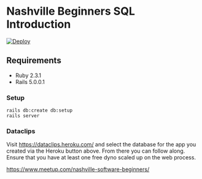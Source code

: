 # Nashville Beginners SQL Introduction

[![Deploy](https://www.herokucdn.com/deploy/button.svg)](https://heroku.com/deploy)

## Requirements
* Ruby 2.3.1
* Rails 5.0.0.1

### Setup
```
rails db:create db:setup
rails server
```

### Dataclips
Visit https://dataclips.heroku.com/ and select the database for the app you
created via the Heroku button above. From there you can follow along. Ensure
that you have at least one free dyno scaled up on the web process.


https://www.meetup.com/nashville-software-beginners/
